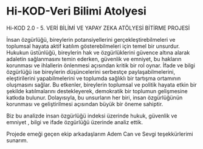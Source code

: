 # Hi-KOD-Veri Bilimi Atolyesi
Hi-KOD 2.0 - 5. VERİ BİLİMİ VE YAPAY ZEKA ATÖLYESİ BİTİRME PROJESİ

<h>İnsan özgürlüğü, bireylerin potansiyellerini gerçekleştirebilmeleri ve toplumsal hayata aktif katılım gösterebilmeleri için temel bir unsurdur. Hukukun üstünlüğü, bireylerin hak ve özgürlüklerini güvence altına alarak adaletin sağlanmasını temin ederken, güvenlik ve emniyet, bu hakların korunması ve ihlallerin önlenmesi açısından kritik bir rol oynar. İfade ve bilgi özgürlüğü ise bireylerin düşüncelerini serbestçe paylaşabilmelerini, eleştirilerini yapabilmelerini ve toplumda sağlıklı bir tartışma ortamının oluşmasını sağlar. Bu etkenler, bireylerin toplumsal ve politik hayata etkin bir şekilde katılmalarını destekleyerek, demokratik bir toplumun gelişmesine katkıda bulunur. Dolayısıyla, bu unsurların her biri, insan özgürlüğünün korunması ve geliştirilmesi açısından büyük bir öneme sahiptir. </h>

Biz bu analizde insan özgürlüğü indeksi üzerinde hukuk, güvenlik ve emniyet , bilgi ve ifade özgürlüğü üzerinde analiz ettik.

Projede emeği geçen ekip arkadaşlarım Adem Can ve Sevgi teşekkürlerimi sunarım.

